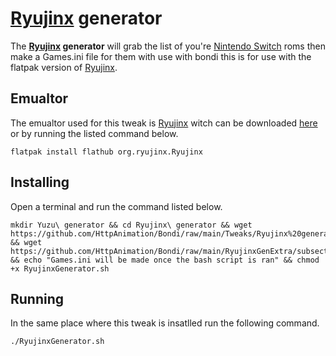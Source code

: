 # [Ryujinx](https://ryujinx.org/) generator
The **[Ryujinx](https://ryujinx.org/) generator** will grab the list of you're [Nintendo Switch](https://www.nintendo.com/us/switch/) roms then make a Games.ini file for them with use with bondi this is for use with the flatpak version of [Ryujinx](https://ryujinx.org/).

## Emualtor
The emualtor used for this tweak is [Ryujinx](https://ryujinx.org/) witch can be downloaded [here](https://flathub.org/apps/org.ryujinx.Ryujinx) or by running the listed command below.
```
flatpak install flathub org.ryujinx.Ryujinx
```

## Installing
Open a terminal and run the command listed below.


```
mkdir Yuzu\ generator && cd Ryujinx\ generator && wget https://github.com/HttpAnimation/Bondi/raw/main/Tweaks/Ryujinx%20generator/RyujinxGenerator.sh && wget https://github.com/HttpAnimation/Bondi/raw/main/RyujinxGenExtra/subsections.ini && echo "Games.ini will be made once the bash script is ran" && chmod +x RyujinxGenerator.sh
```

## Running
In the same place where this tweak is insatlled run the following command. 
```
./RyujinxGenerator.sh
```